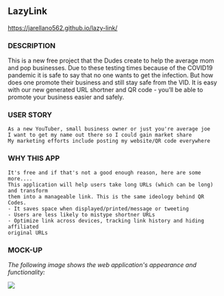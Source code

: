 ## LazyLink

 https://jarellano562.github.io/lazy-link/

### DESCRIPTION 

This is a new free project that the Dudes create to help the average mom and pop businesses. Due to these testing times because of the COVID19 pandemic it is safe to say that no one wants to get the infection. But how does one promote their business and still stay safe from the VID. It is easy with our new generated URL shortner and QR code - you’ll be able to promote your business easier and safely.

### USER STORY 

```text
As a new YouTuber, small business owner or just you're average joe
I want to get my name out there so I could gain market share 
My marketing efforts include posting my website/QR code everywhere
```

### WHY THIS APP

```text
It's free and if that's not a good enough reason, here are some more.... 
This application will help users take long URLs (which can be long) and transform
them into a manageable link. This is the same ideology behind QR Codes.
- It saves space when displayed/printed/message or tweeting 
- Users are less likely to mistype shortner URLs 
- Optimize link across devices, tracking link history and hiding affiliated 
original URLs
```

### MOCK-UP

*The following image shows the web application's appearance and functionality:*

![](assets/images/)
